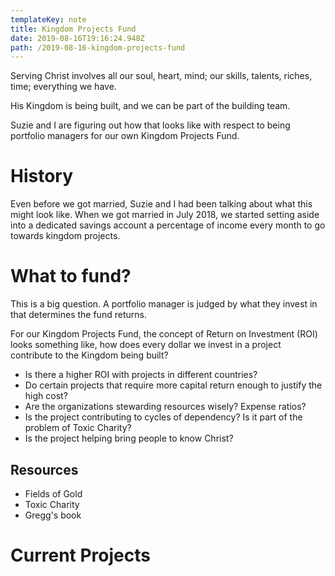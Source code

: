 ```yaml
---
templateKey: note
title: Kingdom Projects Fund
date: 2019-08-16T19:16:24.948Z
path: /2019-08-16-kingdom-projects-fund
---
```

Serving Christ involves all our soul, heart, mind; our skills, talents, riches, time; everything we have.

His Kingdom is being built, and we can be part of the building team.

Suzie and I are figuring out how that looks like with respect to being portfolio managers for our own Kingdom Projects Fund. 

# History

Even before we got married, Suzie and I had been talking about what this might look like. When we got married in July 2018, we started setting aside into a dedicated savings account a percentage of income every month to go towards kingdom projects.

# What to fund?

This is a big question. A portfolio manager is judged by what they invest in that determines the fund returns.

For our Kingdom Projects Fund, the concept of Return on Investment (ROI) looks something like, how does every dollar we invest in a project contribute to the Kingdom being built?

* Is there a higher ROI with projects in different countries?
* Do certain projects that require more capital return enough to justify the high cost?
* Are the organizations stewarding resources wisely? Expense ratios? 
* Is the project contributing to cycles of dependency? Is it part of the problem of Toxic Charity?
* Is the project helping bring people to know Christ?

## Resources

* Fields of Gold
* Toxic Charity
* Gregg's book

# Current Projects

